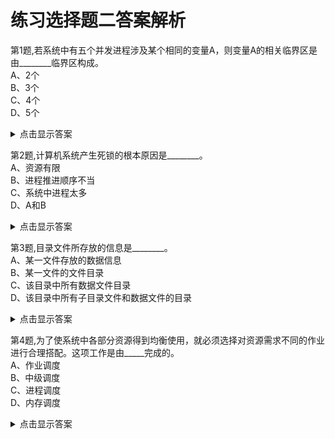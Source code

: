 # 练习选择题二答案解析

第1题,若系统中有五个并发进程涉及某个相同的变量A，则变量A的相关临界区是由________临界区构成。  
A、2个  
B、3个  
C、4个  
D、5个  

<details><summary>点击显示答案</summary>

```
[答案] D  
[解析] 临界资源是诸进程之间应采取互斥方式访问的，也就是一次只允许一个进程访问的资源，可以为硬件，软件，变量，数据，表格，队列等，并不单指硬件资源。临界区就是每个进程中访问临界资源的那段代码。五个并发进程都涉及了变量A，每一个进程中都有访问变量A的代码，所以每个进程中都有相关临界区，因此是五个临界区构成。 
</details>
```
</details>



第2题,计算机系统产生死锁的根本原因是________。  
A、资源有限  
B、进程推进顺序不当  
C、系统中进程太多  
D、A和B  

<details><summary>点击显示答案</summary>

```
[答案] D  
[解析] 无。 
``` 
</details>


第3题,目录文件所存放的信息是________。  
A、某一文件存放的数据信息  
B、某一文件的文件目录  
C、该目录中所有数据文件目录  
D、该目录中所有子目录文件和数据文件的目录  

<details><summary>点击显示答案</summary>

```
[答案] D  
[解析] 无。 
``` 
</details>


第4题,为了使系统中各部分资源得到均衡使用，就必须选择对资源需求不同的作业进行合理搭配。这项工作是由_____完成的。  
A、作业调度  
B、中级调度  
C、进程调度  
D、内存调度  

<details><summary>点击显示答案</summary>

```
[答案] A  
[解析] 本题目考查作业调度的概念。作业调度的主要功能是根据作业控制块中的信息，审查系统能否满足用户作业的资源需求，以及按照一定的算法，从外存的后备队列中选取某些作业调入内存，并为它们创建进程、分配必要的资源。因此应该选择A。 
</details>
``` 


第5题,操作系统是一种________。  
A、系统软件  
B、系统硬件  
C、应用软件  
D、办公软件  

<details><summary>点击显示答案</summary>

```
[答案] A  
[解析] 本题主要考查操作系统是属于什么类型的软件，操作系统是系统软件，不是应用软件，也不是工具软件，更不是杀毒软件。 
``` 
</details>


第6题,根据文件系统的规定，要使用一个文件，应该先执行________操作。  
A、建立  
B、读写  
C、查询  
D、打开  

<details><summary>点击显示答案</summary>

```
[答案] D  
[解析] 无。 
``` 
</details>

第7题,一作业8：00到达系统，估计运行时间为1小时，若10：00开始执行该作业，其响应比是  ( )。
A、2  
B、1  
C、3  
D、0.5  

<details><summary>点击显示答案</summary>

```
[答案] C  
[解析] 响应比=（等待时间+要求服务时间）/要求服务时间。 
``` 
</details>



第8题,对计算机系统起着控制和管理作用的是________。  
A、硬件  
B、操作系统  
C、编译系统  
D、应用程序  

<details><summary>点击显示答案</summary>

```
[答案] B  
[解析] 无。 
``` 
</details>


第9题,为了提高设备分配的灵活性，用户申请设备时应指定________号。  
A、设备类相对  
B、设备类绝对  
C、相对  
D、绝对  

<details><summary>点击显示答案</summary>

```
[答案] A  
[解析] 用户可以向系统说明所要使用的设备类型，至于实际使用哪一台，由系统根据该类设备的分配情况来决定。有时用户可能要求同时使用几台同类设备，为了避免使用时的混乱，用户可以把自己要求使用的若干台同类设备给出编号，由用户在程序中定义的设备编号称设备的“相对号”。于是，用户总是用“设备类、相对号”来提出使用设备的要
</details>求。系统为用户分配了具体设备后，建立“绝对号”与“设备类、相对号”的对应关系。 
``` 

第10题,若干个等待占有CPU并运行的进程按一定次序链接起来的队列为（）。  
A、运行队列  
B、后备队列  
C、等待队列  
D、就绪队列  

<details><summary>点击显示答案</summary>

```
[答案] D  
[解析] 无。 
``` 
</details>


第11题,共享变量是指________访问的变量。  
A、只能被系统进程  
B、只能被多个进程互斥  
C、只能被用户进程  
D、可被多个进程  

<details><summary>点击显示答案</summary>

```
[答案] D  
[解析] 共享变量是指可被多个进程访问的变量。 
``` 
</details>


第12题,多个进程的实体能存在于同一内存中，在一段时间内都得到运行。这种性质称作进程的________。  
A、动态性  
B、并发性  
C、调度性  
D、异步性  

<details><summary>点击显示答案</summary>

```
[答案] B  
[解析] 进程具有动态性、并发性、独立性和异步性,以及结构特征,本题考查并发性。
``` 
</details>

第13题,________不是Unix系统的特色。  
A、"交互的分时系统"  
B、"以全局变量为中心的模块结构"  
C、"模块之间调用关系简明"  
D、"可以分成内核和外壳"  

<details><summary>点击显示答案</summary>

```
[答案] C  
[解析] 标准 UNIX 操作系统是一个交互式的分时系统，提供了一个支持程序开发全过程的基础和环境，可以支持40个终端用户 （A）可以排除掉 UNIX操作系统采用以全局变量为中心的模块结构，因而系统结构较为复杂，这主要表现在：模块间的循环调用和文件之间的全局变量问题。（B）讲的是unix的系统结构 这个也可以排除了 从结构上看，
</details>UNIX可以分为核心层和外壳层，核心层又分成与硬件接口的设备驱动、物理存储块管理的最低层及实现存储管理、文件管理、设备管理、进程管理等功能的低层。核心的外层是系统调用，它是UNIX核心的对外接口。最外层的Shell是用户与UNIX系统的接口,其他的各种实用程序和用户程序也在这一层运行。现在看看（D）也可以排除了 答案就是（c）啦。
``` 


第14题,为了进行对紧急进程或者重要进程调度，调度算法应该采用________。  
A、先来先服务调度算法  
B、优先级调度算法  
C、短执行优先调度算法  
D、时间片轮转调度算法  

<details><summary>点击显示答案</summary>

```
[答案] B  
[解析] 本题考查进程的调度算法。 进程调度的算法是服务于系统目标的策略，对于不同的系统与系统目标，常采用不同的调度算法，常见的调度算法有如下几种： (1)先来先服务调度算法(FCFS)：按进程提交的先后次序调度。 (2)优先数调度算法：优先数反映了进程优先级，就绪队列按优先数排队，有两种确定优先级的方法，即静态优先级和
</details>动态优先级。静态优先级是指进程的优先级在进程开始执行前确定，执行过程中不变；而动态优先级则可以在进程执行过程中改变。 (3)定时轮转法：就绪队列按FCFS方式排队。每个进程执行一次占有处理器时间都不超过规定的时间单位(时间片)，若超过，则自行释放自己所占有的CPU而排到就绪队列的末尾，等待下一次调度。同时，进程调度程序又去调度当前就绪队列中的第一个进程。 (4)短作业优先调度算法：按作业的估计运行时间调度，估计运行时间短的作业优先调度。该算法不利于长作业，可能会使一个估计运行时间长的作业迟迟得不到服务。此调度算法一般用于页面调度，不用于进程调度。 根据上述各算法的性质，我们知道，为了对紧急进程或重要进程进行及时调度，应该采用优先级进程调度算法，给紧急进程或重要进程赋予高的优先级，这样就能保证该进程能立即得到调度。
``` 



第15题,以下著名的操作系统中，属于多用户分时系统的是________。  
A、DOS系统  
B、Windows NT系统  
C、UNIX系统  
D、OS/2系统  

<details><summary>点击显示答案</summary>

```
[答案] C  
[解析] 无。
``` 
</details>


第16题,进程所请求的一次打印输出结束后，将使进程状态从________  
A、运行态变为就绪态  
B、运行态变为等待态  
C、就绪态变为运行态  
D、等待态变为就绪态  

<details><summary>点击显示答案</summary>

```
[答案]   
[解析] 无。
``` 
</details>


第17题,产生系统死锁的原因可能是由于________  
A、进程释放资源  
B、一个进程进入死循环  
C、多个进程竞争，资源出现了循环等待  
D、多个进程竞争共享型设备  

<details><summary>点击显示答案</summary>

```
[答案]   
[解析] 无。
``` 
</details>


第18题,________不是分时系统的基本特征：  
A、同时性  
B、独立性  
C、实时性  
D、交互性  

<details><summary>点击显示答案</summary>

```
[答案]   
[解析] 无。
``` 
</details>


第19题,在操作系统中同时存在多个进程，它们________。  
A、不能共享系统资源  
B、不能调用同一段程序代码  
C、可以共享允许共享的系统资源  
D、可以共享所有的系统资源  

<details><summary>点击显示答案</summary>

```
[答案]   
[解析] 无。
``` 
</details>


第20题,MS-DOS的存贮管理采用了( )。  
A、段式存贮管理  
B、段页式存贮管理  
C、单用户连续存贮管理  
D、固定式分区存贮管理  

<details><summary>点击显示答案</summary>

```
[答案]   
[解析] 无。
``` 
</details>


第21题,排队等待时间最长的作业被优先调度，这种算法是（）。  
A、优先级调度  
B、响应比高优先  
C、短作业优先  
D、先来先服务  

<details><summary>点击显示答案</summary>

```
[答案]   
[解析] 无。
``` 
</details>


第22题,UNIX系统中，进程调度采用的技术是________  
A、时间片轮转  
B、先来先服务  
C、静态优先数  
D、动态优先数  

<details><summary>点击显示答案</summary>

```
[答案]   
[解析] 无。
``` 
</details>


第23题,为保证系统数据库的完整性，可以把信号量定义为某个库文件（或记录）的锁，初值为1，任何进程存取该库文件（或记录）之前先对它作一个操作，存取之后对它作一个（），从而做到对该文件（或记录）任一时刻只有一个进程可存取，但要注意使用不当引起的死锁。  
A、联机操作  
B、V操作  
C、输出操作  
D、读操作  
E、写操作
F、P操作

<details><summary>点击显示答案</summary>

```
[答案]   
[解析] 无。
``` 
</details>


第24题,若当前进程因时间片用完而让出处理机时，该进程应转变为________状态。  
A、就绪  
B、等待  
C、运行  
D、完成  

<details><summary>点击显示答案</summary>

```
[答案]   
[解析] 无。
``` 
</details>


第25题,文件安全管理中，（）安全管理规定用户对目录或文件的访问权限。  
A、系统级  
B、用户级  
C、目录级  
D、文件级  

<details><summary>点击显示答案</summary>

```
[答案]   
[解析] 无。
``` 
</details>



第26题,下列算法中用于磁盘移臂调度的是( )。  
A、时间片轮转法  
B、LRU算法  
C、最短寻找时间优先算法  
D、优先级高者优先算法  

<details><summary>点击显示答案</summary>

```
[答案]   
[解析] 无。
``` 
</details>


第27题,在请求分页内存管理的页表表项中，其中修改位供（）时参考。  
A、分配页面  
B、置换页面  
C、程序访问  
D、换出页面  
E、调入页面

<details><summary>点击显示答案</summary>

```
[答案]   
[解析] 无。
``` 
</details>


第28题,运行时间最短的作业被优先调度，这种企业调度算法是________。  
A、优先级调度  
B、响应比高者优先  
C、短作业优先  
D、先来先服务  

<details><summary>点击显示答案</summary>

```
[答案]   
[解析] 无。
``` 
</details>


第29题,文件系统最基本的功能是实现按名存取。  
A、错误  
B、正确  

<details><summary>点击显示答案</summary>

```
[答案]   
[解析] 无。
``` 
</details>


第30题,请求页式管理中，动态地址变换是在作业或进程装入时完成的。  
A、错误  
B、正确  

<details><summary>点击显示答案</summary>

```
[答案]   
[解析] 无。
``` 
</details>


第31题,页式存储管理中，一个作业可以占用不连续的内存空间，而段式存储管理，一个作业则是占用连续的内存空间。  
A、错误  
B、正确  

<details><summary>点击显示答案</summary>

```
[答案]   
[解析] 无。
``` 
</details>



第32题,段式虚存是以段为单位对换而页式虚存是以页为单位对换。  
A、错误  
B、正确  

<details><summary>点击显示答案</summary>

```
[答案]   
[解析] 无。
``` 
</details>


第33题,通道一旦被启动就能独立于CPU运行，这样可使CPU和通道并行操作。  
A、错误  
B、正确  

<details><summary>点击显示答案</summary>

```
[答案]   
[解析] 无。
``` 
</details>



第34题,批处理系统的主要优点是系统的吞吐量大，资源利用率高，系统的开销较小。  
A、错误  
B、正确  

<details><summary>点击显示答案</summary>

```
[答案]   
[解析] 无。
``` 
</details>


第35题,进程可以删除自己的PCB表。  
A、错误  
B、正确  

<details><summary>点击显示答案</summary>

```
[答案]   
[解析] 无。
``` 
</details>


第36题,并发性是指若干个事件在不同时刻发生。  
A、错误  
B、正确  

<details><summary>点击显示答案</summary>

```
[答案]   
[解析] 无。
``` 
</details>


第37题,分页式存储管理中， 页的大小可以是不相等的。  
A、错误  
B、正确  

<details><summary>点击显示答案</summary>

```
[答案]   
[解析] 无。
``` 
</details>


第38题,虚似管理和实存管理的主要区别是虚存区分逻辑地址和物理地址，实存不分。  
A、错误  
B、正确  

<details><summary>点击显示答案</summary>

```
[答案]   
[解析] 无。
``` 
</details>


第39题,分时系统中，时间片越小越好。  
A、错误  
B、正确  

<details><summary>点击显示答案</summary>

```
[答案]   
[解析] 无。
``` 
</details>


第40题,虚存容量的扩大是以牺牲CPU工作时间以及内、外存交换时间为代价的。  
A、错误  
B、正确  

<details><summary>点击显示答案</summary>

```
[答案]   
[解析] 无。
``` 
</details>

第41题,文件系统最基本的功能是实现按名存取。  
A、错误  
B、正确  

<details><summary>点击显示答案</summary>

```
[答案]   
[解析] 无。
``` 
</details>


第42题,虚似管理和实存管理的主要区别是实存要求一程序必须全部装入内存才开始运行，虚存允许程序在过程中逐步装入。  
A、错误  
B、正确  


<details><summary>点击显示答案</summary>

```
[答案]   
[解析] 无。
``` 
</details>

第43题,银行家算法是防止死锁发生的方法之一。  
A、错误  
B、正确  

<details><summary>点击显示答案</summary>

```
[答案]   
[解析] 无。
``` 
</details>


第44题,在单CPU系统中，一个处于等待状态的进程一旦分配了CPU，即进入运行状态。  
A、错误  
B、正确  

<details><summary>点击显示答案</summary>

```
[答案]   
[解析] 无。
``` 
</details>


第45题,原语是一种不可分割的操作。  
A、错误  
B、正确  

<details><summary>点击显示答案</summary>

```
[答案]   
[解析] 无。
``` 
</details>


第46题,存储管理中的地址转换仅需在CPU中设置一个控制寄存器的是多个固定分区管理。  
A、错误  
B、正确  

<details><summary>点击显示答案</summary>

```
[答案]   
[解析] 无。
``` 
</details>


第47题,虚拟存储器是从物理上扩充内存容量。  
A、错误  
B、正确  

<details><summary>点击显示答案</summary>

```
[答案]   
[解析] 无。
``` 
</details>


第48题,有关设备的管理中,申请设备时指定设备相对号使设备分配的灵活性强.  
A、错误  
B、正确  

<details><summary>点击显示答案</summary>

```
[答案]   
[解析] 无。
``` 
</details>
